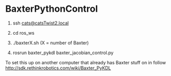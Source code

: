 # BaxterPythonControl

1) ssh cats@catsTwist2.local

2) cd ros_ws 

3) ./baxterX.sh (X = number of Baxter)

4) rosrun baxter_pykdl baxter_jacobian_control.py

To set this up on another computer that already has Baxter stuff on in follow http://sdk.rethinkrobotics.com/wiki/Baxter_PyKDL
